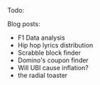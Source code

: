 Todo:

Blog posts:

- F1 Data analysis
- Hip hop lyrics distribution
- Scrabble block finder
- Domino's coupon finder
- Will UBI cause inflation?
- the radial toaster
